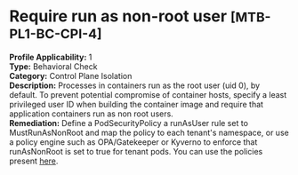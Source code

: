 # Require run as non-root user <small>[MTB-PL1-BC-CPI-4] </small>
**Profile Applicability:** 
1 <br>
**Type:** 
Behavioral Check <br>
**Category:** 
Control Plane Isolation <br>
**Description:** 
Processes in containers run as the root user (uid 0), by default. To prevent potential compromise of container hosts, specify a least privileged user ID when building the container image and require that application containers run as non root users. <br>
**Remediation:**
Define a PodSecurityPolicy a runAsUser rule set to MustRunAsNonRoot and map the policy to each tenant&#39;s namespace, or use a policy engine such as OPA/Gatekeeper or Kyverno to enforce that runAsNonRoot is set to true for tenant pods. You can use the policies present [here](https://github.com/kubernetes-sigs/multi-tenancy/tree/master/benchmarks/kubectl-mtb/test/policies). <br>


